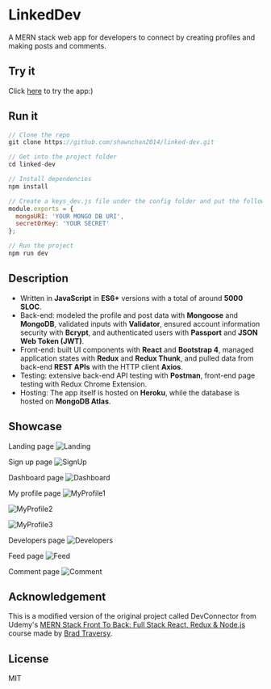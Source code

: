 # LinkedDev

A MERN stack web app for developers to connect by creating profiles and making posts and comments.

## Try it

Click [here](https://linkeddev.herokuapp.com/) to try the app:)

## Run it

```javascript
// Clone the repo
git clone https://github.com/shawnchan2014/linked-dev.git

// Get into the project folder
cd linked-dev

// Install dependencies
npm install

// Create a keys_dev.js file under the config folder and put the following code inside it
module.exports = {
  mongoURI: 'YOUR MONGO DB URI',
  secretOrKey: 'YOUR SECRET'
};

// Run the project
npm run dev
```

## Description

- Written in **JavaScript** in **ES6+** versions with a total of around **5000 SLOC**.
- Back-end: modeled the profile and post data with **Mongoose** and **MongoDB**, validated inputs with **Validator**, ensured account information security with **Bcrypt**, and authenticated users with **Passport** and **JSON Web Token (JWT)**.
- Front-end: built UI components with **React** and **Bootstrap 4**, managed application states with **Redux** and **Redux Thunk**, and pulled data from back-end **REST APIs** with the HTTP client **Axios**.
- Testing: extensive back-end API testing with **Postman**, front-end page testing with Redux Chrome Extension.
- Hosting: The app itself is hosted on **Heroku**, while the database is hosted on **MongoDB Atlas**.

## Showcase

Landing page
![Landing](README-assets/Landing.png)

Sign up page
![SignUp](README-assets/SignUp.png)

Dashboard page
![Dashboard](README-assets/Dashboard.png)

My profile page
![MyProfile1](README-assets/MyProfile1.png)

![MyProfile2](README-assets/MyProfile2.png)

![MyProfile3](README-assets/MyProfile3.png)

Developers page
![Developers](README-assets/Developers.png)

Feed page
![Feed](README-assets/Feed.png)

Comment page
![Comment](README-assets/Comment.png)

## Acknowledgement

This is a modified version of the original project called DevConnector from Udemy's [MERN Stack Front To Back: Full Stack React, Redux & Node.js](https://www.udemy.com/mern-stack-front-to-back/) course made by [Brad Traversy](https://www.udemy.com/user/brad-traversy/).

## License

MIT
